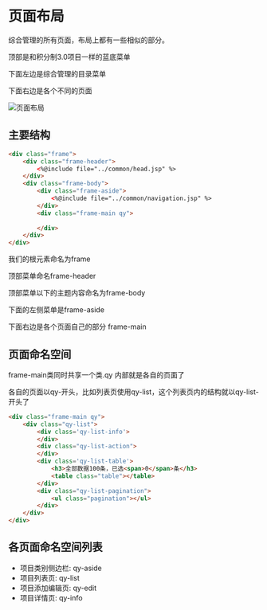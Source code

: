 
# 页面布局

综合管理的所有页面，布局上都有一些相似的部分。

顶部是和积分制3.0项目一样的蓝底菜单

下面左边是综合管理的目录菜单

下面右边是各个不同的页面

![页面布局](http://imgsrc.baidu.com/forum/pic/item/ff5509f2d7ca7bcbd5a43569b5096b63f724a872.jpg)

## 主要结构

```html
<div class="frame">
	<div class="frame-header">
		<%@include file="../common/head.jsp" %>
	</div>
	<div class="frame-body">
		<div class="frame-aside">
			<%@include file="../common/navigation.jsp" %>
		</div>
		<div class="frame-main qy">
		
		</div>
	</div>
</div>
```

我们的根元素命名为frame

顶部菜单命名frame-header

顶部菜单以下的主题内容命名为frame-body

下面的左侧菜单是frame-aside

下面右边是各个页面自己的部分 frame-main

## 页面命名空间

frame-main类同时共享一个类.qy 内部就是各自的页面了

各自的页面以qy-开头，比如列表页使用qy-list，这个列表页内的结构就以qy-list-开头了

```html
<div class="frame-main qy">
	<div class="qy-list"> 
		<div class='qy-list-info'>
		</div>
		<div class="qy-list-action">
		</div>
		<div class='qy-list-table'>
			<h3>全部数据100条，已选<span>0</span>条</h3>
			<table class="table"></table>
		</div>
		<div class="qy-list-pagination">
			<ul class="pagination"></ul>
		</div>
	</div>
</div>
```

## 各页面命名空间列表

- 项目类别侧边栏: qy-aside
- 项目列表页: qy-list
- 项目添加编辑页: qy-edit
- 项目详情页: qy-info





